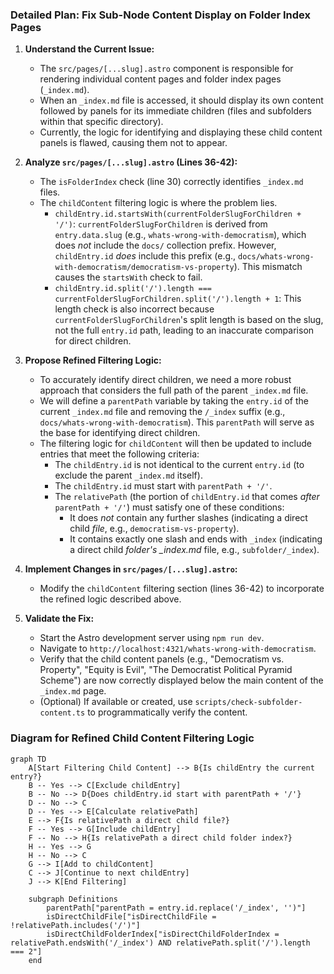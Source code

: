 ### Detailed Plan: Fix Sub-Node Content Display on Folder Index Pages

1.  **Understand the Current Issue:**
    *   The `src/pages/[...slug].astro` component is responsible for rendering individual content pages and folder index pages (`_index.md`).
    *   When an `_index.md` file is accessed, it should display its own content followed by panels for its immediate children (files and subfolders within that specific directory).
    *   Currently, the logic for identifying and displaying these child content panels is flawed, causing them not to appear.

2.  **Analyze `src/pages/[...slug].astro` (Lines 36-42):**
    *   The `isFolderIndex` check (line 30) correctly identifies `_index.md` files.
    *   The `childContent` filtering logic is where the problem lies.
        *   `childEntry.id.startsWith(currentFolderSlugForChildren + '/')`: `currentFolderSlugForChildren` is derived from `entry.data.slug` (e.g., `whats-wrong-with-democratism`), which does *not* include the `docs/` collection prefix. However, `childEntry.id` *does* include this prefix (e.g., `docs/whats-wrong-with-democratism/democratism-vs-property`). This mismatch causes the `startsWith` check to fail.
        *   `childEntry.id.split('/').length === currentFolderSlugForChildren.split('/').length + 1`: This length check is also incorrect because `currentFolderSlugForChildren`'s split length is based on the slug, not the full `entry.id` path, leading to an inaccurate comparison for direct children.

3.  **Propose Refined Filtering Logic:**
    *   To accurately identify direct children, we need a more robust approach that considers the full path of the parent `_index.md` file.
    *   We will define a `parentPath` variable by taking the `entry.id` of the current `_index.md` file and removing the `/_index` suffix (e.g., `docs/whats-wrong-with-democratism`). This `parentPath` will serve as the base for identifying direct children.
    *   The filtering logic for `childContent` will then be updated to include entries that meet the following criteria:
        *   The `childEntry.id` is not identical to the current `entry.id` (to exclude the parent `_index.md` itself).
        *   The `childEntry.id` must start with `parentPath + '/'`.
        *   The `relativePath` (the portion of `childEntry.id` that comes *after* `parentPath + '/'`) must satisfy one of these conditions:
            *   It does *not* contain any further slashes (indicating a direct child *file*, e.g., `democratism-vs-property`).
            *   It contains exactly one slash and ends with `_index` (indicating a direct child *folder's _index.md* file, e.g., `subfolder/_index`).

4.  **Implement Changes in `src/pages/[...slug].astro`:**
    *   Modify the `childContent` filtering section (lines 36-42) to incorporate the refined logic described above.

5.  **Validate the Fix:**
    *   Start the Astro development server using `npm run dev`.
    *   Navigate to `http://localhost:4321/whats-wrong-with-democratism`.
    *   Verify that the child content panels (e.g., "Democratism vs. Property", "Equity is Evil", "The Democratist Political Pyramid Scheme") are now correctly displayed below the main content of the `_index.md` page.
    *   (Optional) If available or created, use `scripts/check-subfolder-content.ts` to programmatically verify the content.

### Diagram for Refined Child Content Filtering Logic

```mermaid
graph TD
    A[Start Filtering Child Content] --> B{Is childEntry the current entry?}
    B -- Yes --> C[Exclude childEntry]
    B -- No --> D{Does childEntry.id start with parentPath + '/'}
    D -- No --> C
    D -- Yes --> E[Calculate relativePath]
    E --> F{Is relativePath a direct child file?}
    F -- Yes --> G[Include childEntry]
    F -- No --> H{Is relativePath a direct child folder index?}
    H -- Yes --> G
    H -- No --> C
    G --> I[Add to childContent]
    C --> J[Continue to next childEntry]
    J --> K[End Filtering]

    subgraph Definitions
        parentPath["parentPath = entry.id.replace('/_index', '')"]
        isDirectChildFile["isDirectChildFile = !relativePath.includes('/')"]
        isDirectChildFolderIndex["isDirectChildFolderIndex = relativePath.endsWith('/_index') AND relativePath.split('/').length === 2"]
    end